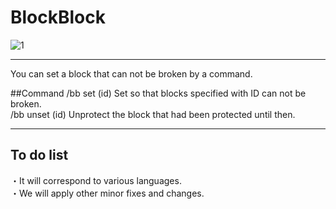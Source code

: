 # BlockBlock
![1](https://gigantessbeta.esy.es/block/BlockBlock.png)
***
You can set a block that can not be broken by a command.

##Command
/bb set (id) Set so that blocks specified with ID can not be broken.<br>
/bb unset (id) Unprotect the block that had been protected until then.
***
## To do list
・It will correspond to various languages.<br>
・We will apply other minor fixes and changes.

